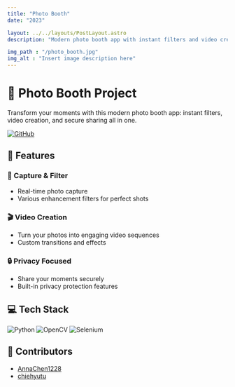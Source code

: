 ```yaml
---
title: "Photo Booth"
date: "2023"

layout: ../../layouts/PostLayout.astro
description: "Modern photo booth app with instant filters and video creation 📸✨"

img_path : "/photo_booth.jpg"
img_alt : "Insert image description here"
---
```


# 📸 Photo Booth Project

Transform your moments with this modern photo booth app: instant filters, video creation, and secure sharing all in one.

[![GitHub](https://img.shields.io/badge/GitHub-View_on_GitHub-blue?logo=GitHub)](https://github.com/AnnaChen1228/Photo-booth)

## 🌟 Features

### 📱 Capture & Filter
- Real-time photo capture
- Various enhancement filters for perfect shots

### 🎬 Video Creation
- Turn your photos into engaging video sequences
- Custom transitions and effects

### 🔒 Privacy Focused
- Share your moments securely
- Built-in privacy protection features

## 💻 Tech Stack
![Python](https://img.shields.io/badge/python-3670A0?style=for-the-badge&logo=python&logoColor=ffdd54)
![OpenCV](https://img.shields.io/badge/opencv-%23white.svg?style=for-the-badge&logo=opencv&logoColor=white)
![Selenium](https://img.shields.io/badge/-selenium-%43B02A?style=for-the-badge&logo=selenium&logoColor=white)

## 👥 Contributors
- [AnnaChen1228](https://github.com/AnnaChen1228)
- [chiehyutu](https://github.com/chiehyutu)